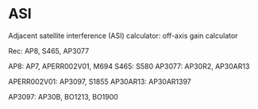 # ASI
Adjacent satellite interference (ASI) calculator: off-axis gain calculator

Rec: AP8, S465, AP3077

AP8: AP7, APERR002V01, M694
S465: S580
AP3077: AP30R2, AP30AR13

APERR002V01: AP3097, S1855
AP30AR13: AP30AR1397

AP3097: AP30B, BO1213, BO1900

